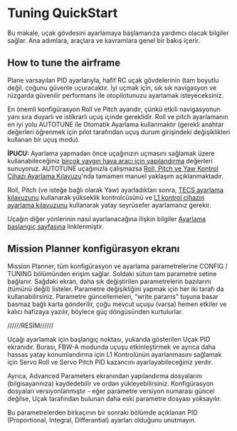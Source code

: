 # Tuning QuickStart

Bu makale, uçak gövdesini ayarlamaya başlamanıza yardımcı olacak bilgiler sağlar. Ana adımlara, araçlara ve kavramlara genel bir bakış içerir.

## How to tune the airframe

Plane varsayılan PID ayarlarıyla, hafif RC uçak gövdelerinin (tam boyutlu değil, çoğunu güvenle uçuracaktır. İyi uçmak için, sık sık navigasyon ve rüzgarda güvenilir performans ile otopilotunuzu ayarlamak isteyeceksiniz.

En önemli konfigürasyon Roll ve Pitch ayarıdır, çünkü etkili navigasyonun yanı sıra duyarlı ve istikrarlı uçuş içinde gereklidir. Roll ve pitch ayarlamanın en iyi yolu AUTOTUNE ile Otomatik Ayarlama kullanmaktır (gerekli anahtar değerleri öğrenmek için pilot tarafından uçuş durum girişindeki değişiklikleri kullanan bir uçuş modu).

**İPUCU:** Ayarlama yapmadan önce uçağınızın uçmasını sağlamak üzere kullanabileceğiniz [birçok yaygın hava aracı için yapılandırma](http://ardupilot.org/plane/docs/configuration-files-for-common-airframes.html#configuration-files-for-common-airframes) değerleri sunuyoruz. AUTOTUNE uçağınızla çalışmazsa [Roll, Pitch ve Yaw Kontrol Cihazı Ayarlama Kılavuzu](http://ardupilot.org/plane/docs/roll-pitch-controller-tuning.html#roll-pitch-controller-tuning)'nda tamamen manuel yaklaşım açıklanmaktadır.

Roll, Pitch (ve isteğe bağlı olarak Yaw) ayarladıktan sonra, [TECS ayarlama kılavuzunu](http://ardupilot.org/plane/docs/tecs-total-energy-control-system-for-speed-height-tuning-guide.html#tecs-total-energy-control-system-for-speed-height-tuning-guide) kullanarak yükseklik kontrolcüsünü ve [L1 kontrol cihazın ayarlama kılavuzunu](http://ardupilot.org/plane/docs/navigation-tuning.html#navigation-tuning) kullanarak yatay seyrüsefer ayarlamanız gerekir.

Uçağın diğer yönlerinin nasıl ayarlanacağına ilişkin bilgiler [Ayarlama başlangıç sayfasına](http://ardupilot.org/plane/docs/common-tuning.html#common-tuning) linklenmiştir.

## Mission Planner konfigürasyon ekranı

Mission Planner, tüm konfigürasyon ve ayarlama parametrelerine CONFIG / TUNING bölümünden erişim sağlar. Soldaki sütun tam parametre setine bağlanır. Sağdaki ekran, daha sık değiştirilen parametrelerin bazılarını (tümünü değil) listeler. Parametre değişikliğini yapmak için her iki tarafı da kullanabilirsiniz. Parametre güncellemeleri, “write params” tuşuna basar basmaz bağlı karta gönderilir, çoğu mevcut uçuşu (varsa) hemen etkiler ve kalıcı hafizaya yazılır, böylece güç döngüsünden kurtulurlar.

//////RESİM//////

Uçağı ayarlamak için başlangıç noktası, yukarıda gösterilen Uçak PID ekranıdır. Burası, FBW-A modunda uçuşu etkinleştirmek ve ayrıca daha hassas yatay konumlandırma için L1 Kontrolünün ayarlanmasını sağlamak için Servo Roll ve Servo Pitch PID kazancını ayarlayabileceğiniz yerdir.

Ayrıca, Advanced Parameters ekranından yapılandırma dosyalarını (bilgisayarınıza) kaydedebilir ve ordan yükleyebilirsiniz. Konfigürasyon dosyaları versiyonlanmıştır - eğer parametre versiyon numarası güncel değilse, Uçak tarafından bulunan daha eski parametre dosyası yoksayılır.

Bu parametrelerden birkaçının bir sonraki bölümde açıklanan PID (Proportional, Integral, Differantial) ayarları olduğunu unutmayın.
